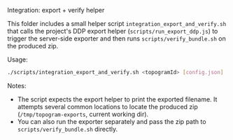 Integration: export + verify helper

This folder includes a small helper script `integration_export_and_verify.sh` that calls the project's DDP export helper (`scripts/run_export_ddp.js`) to trigger the server-side exporter and then runs `scripts/verify_bundle.sh` on the produced zip.

Usage:

```bash
./scripts/integration_export_and_verify.sh <topogramId> [config.json]
```

Notes:
- The script expects the export helper to print the exported filename. It attempts several common locations to locate the produced zip (`/tmp/topogram-exports`, current working dir).
- You can also run the exporter separately and pass the zip path to `scripts/verify_bundle.sh` directly.
